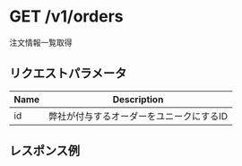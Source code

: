 # GET /v1/orders
注文情報一覧取得

## リクエストパラメータ

| Name          | Description                                                 |
|---------------|-------------------------------------------------------------|
| id | 弊社が付与するオーダーをユニークにするID |


## レスポンス例
```json

```
